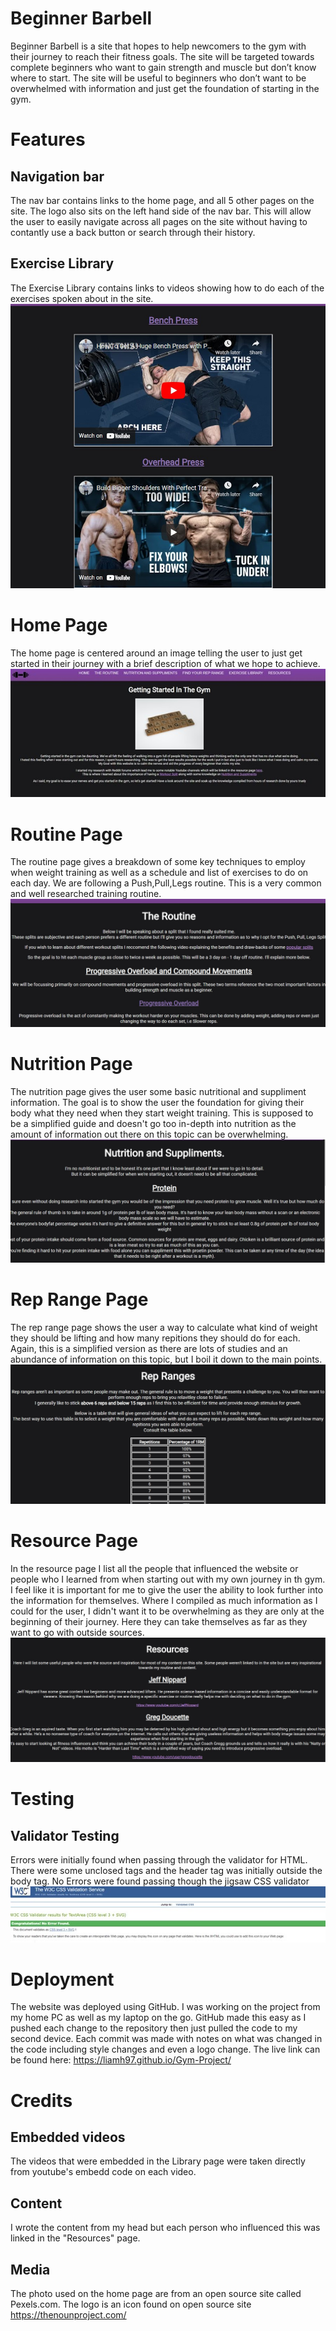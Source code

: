 # Beginner Barbell
Beginner Barbell is a site that hopes to help newcomers to the gym with their journey to reach their fitness goals. The site will be targeted towards complete beginners who want to gain strength and muscle but don’t know where to start. The site will be useful to beginners who don’t want to be overwhelmed with information and just get the foundation of starting in the gym.


# Features 
## Navigation bar
The nav bar contains links to the home page, and all 5 other pages on the site. The logo also sits on the left hand side of the nav bar. This will allow the user to easily navigate across all pages on the site without having to contantly use a back button or search through their history.
## Exercise Library
The Exercise Library contains links to videos showing how to do each of the exercises spoken about in the site.
![Image of the exercise library](assets/librarypic.jpg)

# Home Page
The home page is centered around an image telling the user to just get started in their journey with a brief description of what we hope to achieve.
![Image of the homepage](assets/home.jpg)
# Routine Page
The routine page gives a breakdown of some key techniques to employ when weight training as well as a schedule and list of exercises to do on each day. We are following a Push,Pull,Legs routine.
This is a very common and well researched training routine.
![Image of the routine page](assets/routine.jpg)
# Nutrition Page
The nutrition page gives the user some basic nutritional and suppliment information. The goal is to show the user the foundation for giving their body what they need when they start weight training. This is supposed to be a simplified guide and doesn't go too in-depth into nutrition as the amount of information out there on this topic can be overwhelming.
![Image of the nutrition page](assets/nutrition.jpg)
# Rep Range Page
The rep range page shows the user a way to calculate what kind of weight they should be lifting and how many repitions they should do for each. Again, this is a simplified version as there are lots of studies and an abundance of information on this topic, but I boil it down to the main points.
![Image of the rep range page](assets/reprange.jpg)
# Resource Page
In the resource page I list all the people that influenced the website or people who I learned from when starting out with my own journey in th gym. I feel like it is important for me to give the user the ability to look further into the information for themselves.
Where I compiled as much information as I could for the user, I didn't want it to be overwhelming as they are only at the beginning of their journey. Here they can take themselves as far as they want to go with outside sources.
![Image of the resource page](assets/resources.jpg)
# Testing

## Validator Testing
Errors were initially found when passing through the validator for HTML. There were some unclosed tags and the header tag was initially outside the body tag.
No Errors were found passing though the jigsaw CSS validator
![Image of the homepage](assets/pass.jpg)

# Deployment
The website was deployed using GitHub. I was working on the project from my home PC as well as my laptop on the go. GitHub made this easy as I pushed each change to the repository then just pulled the code to my second device. 
Each commit was made with notes on what was changed in the code including style changes and even a logo change.
The live link can be found here: https://liamh97.github.io/Gym-Project/
# Credits
## Embedded videos
The videos that were embedded in the Library page were taken directly from youtube's embedd code on each video.
## Content
I wrote the content from my head but each person who influenced this was linked in the "Resources" page.
## Media
The photo used on the home page are from an open source site called Pexels.com.
The logo is an icon found on open source site https://thenounproject.com/